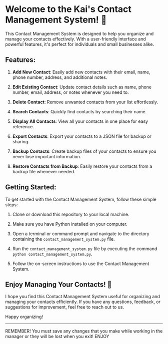 
# Welcome to the Kai's Contact Management System! 📇

This Contact Management System is designed to help you organize and manage your contacts effectively. 
With a user-friendly interface and powerful features, it's perfect for individuals and small businesses alike.

## Features:

1. **Add New Contact**: Easily add new contacts with their email, name, phone number, address, and additional notes.

2. **Edit Existing Contact**: Update contact details such as name, phone number, email, address, or notes whenever you need to.

3. **Delete Contact**: Remove unwanted contacts from your list effortlessly.

4. **Search Contacts**: Quickly find contacts by searching their name.

5. **Display All Contacts**: View all your contacts in one place for easy reference.

6. **Export Contacts**: Export your contacts to a JSON file for backup or sharing.

7. **Backup Contacts**: Create backup files of your contacts to ensure you never lose important information.

8. **Restore Contacts from Backup**: Easily restore your contacts from a backup file whenever needed.

## Getting Started:

To get started with the Contact Management System, follow these simple steps:

1. Clone or download this repository to your local machine.

2. Make sure you have Python installed on your computer.

3. Open a terminal or command prompt and navigate to the directory containing the `contact_management_system.py` file.

4. Run the `contact_management_system.py` file by executing the command `python contact_management_system.py`.

5. Follow the on-screen instructions to use the Contact Management System.

## Enjoy Managing Your Contacts! 🎉

I hope you find this Contact Management System useful for organizing and managing your contacts efficiently. If you have any questions, feedback, or suggestions for improvement, feel free to reach out to us.

Happy organizing!

---

REMEMBER! 
You must save any changes that you make while working in the manager or they will be lost when you exit! ENJOY
